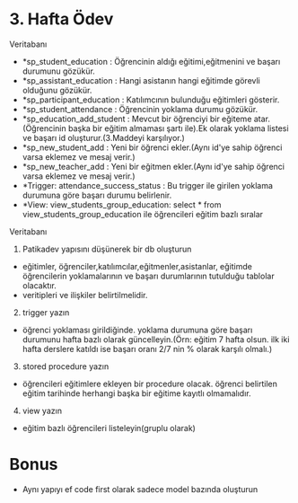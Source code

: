 # 3. Hafta Ödev

Veritabanı
- *sp_student_education : Öğrencinin aldığı eğitimi,eğitmenini ve başarı durumunu gözükür.
- *sp_assistant_education : Hangi asistanın hangi eğitimde görevli olduğunu gözükür.
- *sp_participant_education : Katılımcının bulunduğu eğitimleri gösterir.
- *sp_student_attendance : Öğrencinin yoklama durumu gözükür.
- *sp_education_add_student : Mevcut bir öğrenciyi bir eğiteme atar.(Öğrencinin başka bir eğitim almaması şartı ile).Ek olarak yoklama listesi ve başarı id oluşturur.(3.Maddeyi karşılıyor.)
- *sp_new_student_add : Yeni bir öğrenci ekler.(Aynı id'ye sahip öğrenci varsa eklemez ve mesaj verir.)
- *sp_new_teacher_add : Yeni bir eğitmen ekler.(Aynı id'ye sahip öğrenci varsa eklemez ve mesaj verir.)
- *Trigger: attendance_success_status : Bu trigger ile girilen yoklama durumuna göre başarı durumu belirlenir.
- *View: view_students_group_education: select * from view_students_group_education ile öğrencileri eğitim bazlı sıralar


Veritabanı 
1. Patikadev yapısını düşünerek bir db oluşturun
  - eğitimler, öğrenciler,katılımcılar,eğitmenler,asistanlar, eğitimde öğrencilerin yoklamalarının ve başarı durumlarının tutulduğu tablolar olacaktır.
  - veritipleri ve ilişkiler belirtilmelidir.
2. trigger yazın
  - öğrenci yoklaması girildiğinde. yoklama durumuna göre başarı durumunu hafta bazlı olarak güncelleyin.(Örn: eğitim 7 hafta olsun. ilk iki hafta derslere katıldı ise başarı oranı 2/7 nin % olarak karşılı olmalı.)
3. stored procedure yazın
  - öğrencileri eğitimlere ekleyen bir procedure olacak. öğrenci belirtilen eğitim tarihinde herhangi başka bir eğitime kayıtlı olmamalıdır.
4. view yazın
  - eğitim bazlı öğrencileri listeleyin(gruplu olarak)

# Bonus
- Aynı yapıyı ef code first olarak sadece model bazında oluşturun
